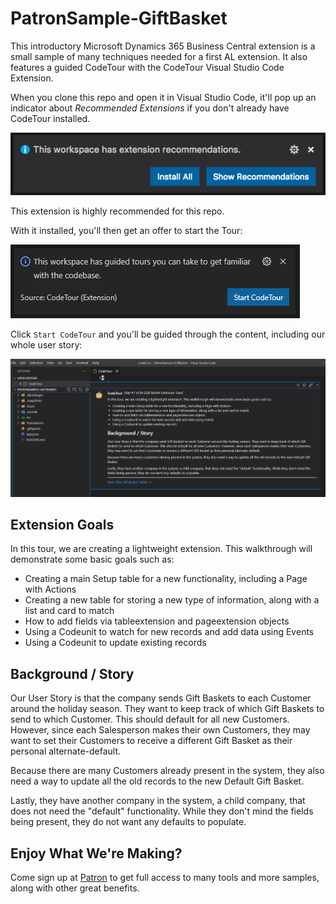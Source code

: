 # PatronSample-GiftBasket
This introductory Microsoft Dynamics 365 Business Central extension is a small sample of many techniques needed for a first AL extension.  It also features a guided CodeTour with the CodeTour Visual Studio Code Extension.

When you clone this repo and open it in Visual Studio Code, it'll pop up an indicator about *Recommended Extensions* if you don't already have CodeTour installed.

![Recommended Extension Pop-up](https://raw.githubusercontent.com/SpareBrainedIdeas/PatronSample-GiftBasket/main/images/RecommendedExtensions.png)

This extension is highly recommended for this repo.

With it installed, you'll then get an offer to start the Tour:

![CodeTour Extension Start Pop-up](https://raw.githubusercontent.com/SpareBrainedIdeas/PatronSample-GiftBasket/main/images/GuidedTourOffer.png)

Click `Start CodeTour` and you'll be guided through the content, including our whole user story:

![CodeTour Extension Story](https://raw.githubusercontent.com/SpareBrainedIdeas/PatronSample-GiftBasket/main/images/GuidedTourStart.png)

## Extension Goals

In this tour, we are creating a lightweight extension.  This walkthrough will demonstrate some basic goals such as:

- Creating a main Setup table for a new functionality, including a Page with Actions
- Creating a new table for storing a new type of information, along with a list and card to match
- How to add fields via tableextension and pageextension objects
- Using a Codeunit to watch for new records and add data using Events
- Using a Codeunit to update existing records

## Background / Story

Our User Story is that the company sends Gift Baskets to each Customer around the holiday season.  They want to keep track of which Gift Baskets to send to which Customer.  This should default for all new Customers.  However, since each Salesperson makes their own Customers, they may want to set their Customers to receive a different Gift Basket as their personal alternate-default.

Because there are many Customers already present in the system, they also need a way to update all the old records to the new Default Gift Basket.

Lastly, they have another company in the system, a child company, that does not need the "default" functionality.  While they don't mind the fields being present, they do not want any defaults to populate.

## Enjoy What We're Making?

Come sign up at [Patron](https://www.patreon.com/sparebrained) to get full access to many tools and more samples, along with other great benefits.
